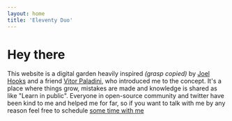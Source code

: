 ```yaml
---
layout: home
title: 'Eleventy Duo'
---
```


# Hey there

This website is a digital garden heavily inspired *(grasp copied)* by [Joel Hooks](https://joelhooks.com/) and a friend [Vitor Paladini](https://github.com/vtrpldn), who introduced me to the concept. It's a place where things grow, mistakes are made and knowledge is shared as like "Learn in public". Everyone in open-source community and twitter have been kind to me and helped me for far, so if you want to talk with me by any reason feel free to schedule [some time with me](https://calendly.com/gabrielreisnf/30min)